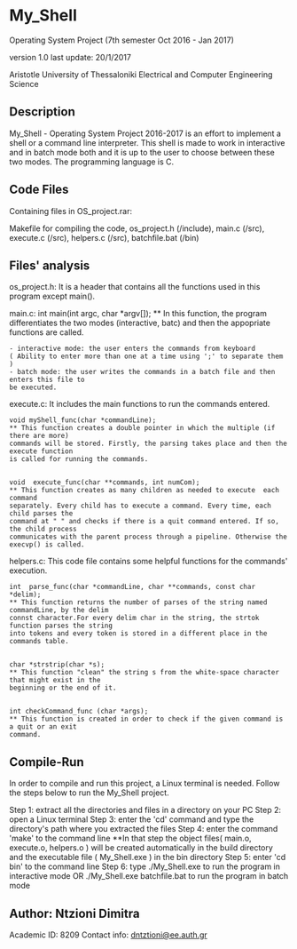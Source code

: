 # My_Shell  
Operating System Project (7th semester Oct 2016 - Jan 2017)

version 1.0 last update: 20/1/2017

Aristotle University of Thessaloniki
Electrical and Computer Engineering Science

## Description
My_Shell - Operating System Project 2016-2017 is an effort to implement a shell or a command line 
interpreter. This shell is made to work in interactive and in batch mode both and it is up to the 
user to choose between these two modes. The programming language is C. 


## Code Files

Containing files in OS_project.rar: 
 
Makefile for compiling the code, 
os_project.h (/include), 
main.c (/src), execute.c (/src), helpers.c (/src),
batchfile.bat (/bin)


## Files' analysis

os_project.h: It is a header that contains all the functions used in this program except main().


main.c: 
	int  main(int argc, char *argv[]);
	** In this function, the program differentiates the two modes (interactive, batc) and 
	then the appopriate functions are called.

	- interactive mode: the user enters the commands from keyboard 
	( Ability to enter more than one at a time using ';' to separate them )
	- batch mode: the user writes the commands in a batch file and then enters this file to 
	be executed.


execute.c:
	It includes the main functions to run the commands entered.

	
	void myShell_func(char *commandLine);
	** This function creates a double pointer in which the multiple (if there are more) 
	commands will be stored. Firstly, the parsing takes place and then the execute function 
	is called for running the commands.


	void  execute_func(char **commands, int numCom);
	** This function creates as many children as needed to execute	each command 
	separately. Every child has to execute a command. Every time, each child parses the 
	command at " " and checks if there is a quit command entered. If so, the child process 
	communicates with the parent process through a pipeline. Otherwise the execvp() is called.

helpers.c: 
	This code file contains some helpful functions for the commands' execution.

	int  parse_func(char *commandLine, char **commands, const char *delim);
	** This function returns the number of parses of the string named commandLine, by the delim 
	connst character.For every delim char in the string, the strtok function parses the string 
	into tokens and every token is stored in a different place in the commands table.


	char *strstrip(char *s);
	** This function "clean" the string s from the white-space character that might exist in the
	beginning or the end of it.


	int checkCommand_func (char *args);
	** This function is created in order to check if the given command is a quit or an exit 
	command.


## Compile-Run


In order to compile and run this project, a Linux terminal is needed. Follow the steps below to run 
the My_Shell project.

Step 1: extract all the directories and files in a directory on your PC
Step 2: open a Linux terminal
Step 3: enter the 'cd' command and type the directory's path where you extracted the files
Step 4: enter the command 'make' to the command line 
	**In that step the object files( main.o, execute.o, helpers.o ) will be created automatically 
	in the build directory and the executable file ( My_Shell.exe ) in the bin directory
Step 5: enter 'cd bin' to the command line
Step 6: type ./My_Shell.exe to run the program in interactive mode OR
	./My_Shell.exe batchfile.bat to run the program in batch mode

## Author: Ntzioni Dimitra
Academic ID: 8209
Contact info: dntztioni@ee.auth.gr
